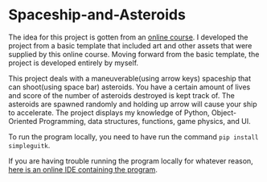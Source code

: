 # Spaceship-and-Asteroids

The idea for this project is gotten from an [online course](https://www.coursera.org/learn/interactive-python-2).
I developed the project from a basic template that included art and other assets that were supplied by this online course.
Moving forward from the basic template, the project is developed entirely by myself.


This project deals with a maneuverable(using arrow keys) spaceship that can shoot(using space bar) asteroids. You have a certain amount of lives
and score of the number of asteroids destroyed is kept track of. The asteroids are spawned randomly and holding up arrow will cause your ship to accelerate.
The project displays my knowledge of Python, Object-Oriented Programming, data structures, functions, game physics, and UI. 


To run the program locally, you need to have run the command `pip install simpleguitk`.

If you are having trouble running the program locally for whatever reason, [here is an online IDE containing the program](https://py2.codeskulptor.org/#user49_HH4FqCrI0S_5.py).


